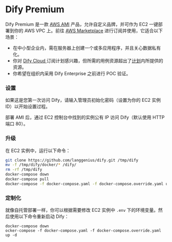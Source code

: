 # Dify Premium

Dify Premium 是一款 [AWS AMI](https://docs.aws.amazon.com/zh\_cn/AWSEC2/latest/UserGuide/ec2-instances-and-amis.html) 产品，允许自定义品牌，并可作为 EC2 一键部署到你的 AWS VPC 上。前往 [AWS Marketplace](https://aws.amazon.com/marketplace/pp/prodview-t22mebxzwjhu6) 进行订阅并使用，它适合以下场景：

* 在中小型企业内，需在服务器上创建一个或多应用程序，并且关心数据私有化。
* 你对 [Dify Cloud ](https://docs.dify.ai/v/zh-hans/getting-started/cloud)订阅计划感兴趣，但所需的用例资源超出了[计划](https://dify.ai/pricing)内所提供的资源。
* 你希望在组织内采用 Dify Enterprise 之前进行 POC 验证。

### 设置

如果这是您第一次访问 Dify，请输入管理员初始化密码（设置为你的 EC2 实例 ID）以开始设置过程。

部署 AMI 后，通过 EC2 控制台中找到的实例公有 IP 访问 Dify（默认使用 HTTP 端口 80）。

### 升级

在 EC2 实例中，运行以下命令：

```bash
git clone https://github.com/langgenius/dify.git /tmp/dify
mv -f /tmp/dify/docker/* /dify/
rm -rf /tmp/dify
docker-compose down
docker-compose pull
docker-compose -f docker-compose.yaml -f docker-compose.override.yaml up -d
```

### 定制化

就像自托管部署一样，你可以根据需要修改 EC2 实例中 `.env` 下的环境变量。然后使用以下命令重新启动 Dify：

```
docker-compose down
ocker-compose -f docker-compose.yaml -f docker-compose.override.yaml up -d
```
